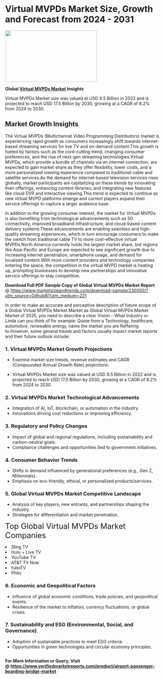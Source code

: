 <H1>Virtual MVPDs Market Size, Growth and Forecast from 2024 - 2031</H1><img class="aligncenter size-medium wp-image-584254" src="https://thirdeyenews.in/wp-content/uploads/2024/09/Global-Market-Research-300x168.jpeg" alt="" width="300" height="168" /><p><strong>Global&nbsp;<a href="https://www.marketsizeandtrends.com/download-sample/230050/?utm_source=Github8j?utm_medium=221">Virtual MVPDs Market</a> Insights</strong></p><p>Virtual MVPDs Market size was valued at USD 9.5 Billion in 2022 and is projected to reach USD 17.5 Billion by 2030, growing at a CAGR of 8.2% from 2024 to 2030.</p><p><h2>Market Growth Insights</h2> <p>The Virtual MVPDs (Multichannel Video Programming Distributors) market is experiencing rapid growth as consumers increasingly shift towards internet-based streaming services for live TV and on-demand content.This growth is fueled by factors such as the cord-cutting trend, changing consumer preferences, and the rise of next-gen streaming technologies.Virtual MVPDs, which provide a bundle of channels via an internet connection, are expected to gain market share as they offer flexibility, lower costs, and a more personalized viewing experience compared to traditional cable and satellite services.As the demand for internet-based television services rises globally, market participants are capitalizing on these trends by innovating their offerings, enhancing content libraries, and integrating new features like cloud DVR and interactive viewing.This trend is expected to continue as new virtual MVPD platforms emerge and current players expand their service offerings to capture a larger audience base.</p> <p>In addition to the growing consumer interest, the market for Virtual MVPDs is also benefiting from technological advancements such as 5G connectivity, improved broadband infrastructure, and cloud-based content delivery systems.These advancements are enabling seamless and high-quality streaming experiences, which in turn encourage consumers to make the switch from traditional cable TV to more cost-effective virtual MVPDs.North America currently holds the largest market share, but regions like Asia-Pacific and Europe are expected to see significant growth due to increasing internet penetration, smartphone usage, and demand for localized content.With more content providers and technology companies entering the space, the competition in the virtual MVPD market is heating up, prompting businesses to develop new partnerships and innovative service offerings to stay competitive.</p> <p><span class=""><strong>Download Full PDF Sample Copy of Global Virtual MVPDs Market Report</strong> @ <a href="https://www.marketsizeandtrends.com/download-sample/230050/?utm_source=Github8j?utm_medium=221" target="_blank">https://www.marketsizeandtrends.com/download-sample/230050/?utm_source=Github8j?utm_medium=221</a></span></p><p>In order to make an accurate and perceptive description of future scope of a Global&nbsp;Virtual MVPDs Market Market as Global&nbsp;Virtual MVPDs Market Market of 2025, you need to describe a clear Vision &ndash; What Industry or Linda can you think of for example: Quote from a Technology, healthcare, automotive, renewable energy, name the market you are Reffering to.However, some general trends and factors usually impact market reports and their future outlook include:</p><h3>1.&nbsp;<strong>Virtual MVPDs Market Growth Projections</strong></h3><ul><li>Examine market size trends, revenue estimates and CAGR (Compounded Annual Growth Rate) projections.</li><li><p>Virtual MVPDs Market size was valued at USD 9.5 Billion in 2022 and is projected to reach USD 17.5 Billion by 2030, growing at a CAGR of 8.2% from 2024 to 2030.</p></li></ul><h3>2.&nbsp;<strong>Virtual MVPDs Market Technological Advancements</strong></h3><ul><li>Integration of AI, IoT, blockchain, or automation in the industry.</li><li>Innovations driving cost reductions or improving efficiency.</li></ul><h3>3.&nbsp;<strong>Regulatory and Policy Changes</strong></h3><ul><li>Impact of global and regional regulations, including sustainability and carbon-neutral goals.</li><li>Compliance challenges and opportunities tied to government initiatives.</li></ul><h3>4.&nbsp;<strong>Consumer Behavior Trends</strong></h3><ul><li>Shifts in demand influenced by generational preferences (e.g., Gen Z, Millennials).</li><li>Emphasis on eco-friendly, ethical, or personalized products/services.</li></ul><h3>5.&nbsp;<strong>Global Virtual MVPDs Market Competitive Landscape</strong></h3><ul><li>Analysis of key players, new entrants, and partnerships shaping the industry.</li><li>Strategies for differentiation and market penetration.</li></ul><p data-pm-slice="1 1 []"><span style="color: inherit; font-family: inherit; font-size: 25px;">Top Global Virtual MVPDs Market Companies</span></p><div class="" data-test-id=""><p><li>Sling TV</li><li> Hulu + Live TV</li><li> YouTube TV</li><li> AT&T TV Now</li><li> fuboTV</li><li> Philo</li></p></div><h3>6.&nbsp;<strong>Economic and Geopolitical Factors</strong></h3><ul><li>Influence of global economic conditions, trade policies, and geopolitical events.</li><li>Resilience of the market to inflation, currency fluctuations, or global crises.</li></ul><h3>7.&nbsp;<strong>Sustainability and ESG (Environmental, Social, and Governance)</strong></h3><ul><li>Adoption of sustainable practices to meet ESG criteria.</li><li>Opportunities in green technologies and circular economy principles.</li></ul><h2><strong style="font-size: 14px;">For More Information or Query, Visit @&nbsp;</strong><a style="background-color: #ffffff; font-size: 14px;" href="https://www.marketsizeandtrends.com/report/virtual-mvpds-market/" target="_blank">https://www.verifiedmarketreports.com/product/airport-passenger-boarding-bridge-market</a></h2>